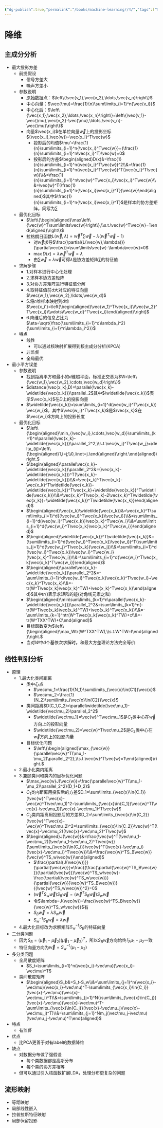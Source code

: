 ```yaml
---
{"dg-publish":true,"permalink":"/books/machine-learning//4/","tags":["百面机器学习"]}
---
```



# 降维

## 主成分分析
- 最大投影方差
   - 前提假设
      - 信号方差大
      - 噪声方差小
   - 参数说明
      - 原始数据点：$\left\{\vec{v_1},\vec{v_2},\ldots,\vec{v_n}\right\}$
      - 中心向量：$\vec{\mu}=\frac{1}{n}\sum\limits_{i=1}^n{\vec{v_i}}$
      - 中心化后：$\left\{\vec{x_1},\vec{x_2},\ldots,\vec{x_n}\right\}=\left\{\vec{v_1}-\vec{\mu},\vec{v_2}-\vec{\mu},\ldots,\vec{v_n}-\vec{\mu}\right\}$
      - 向量$\vec{x_i}$在单位向量$\vec{w}$上的投影坐标$(\vec{x_i},\vec{w})=\vec{x_i}^T\vec{w}$
         - 投影后的均值$\mu'=\frac{1}{n}\sum\limits_{i=1}^n{\vec{x_i}^T\vec{w}}=(\frac{1}{n}\sum\limits_{i=1}^n\vec{x_i}^T)\vec{w}=0$
         - 投影后的方差$\begin{aligned}D(x)&=\frac{1}{n}\sum\limits_{i=1}^n(\vec{x_i}^T\vec{w})^2\\&=\frac{1}{n}\sum\limits_{i=1}^n(\vec{x_i}^T\vec{w})^T(\vec{x_i}^T\vec{w})\\&=\frac{1}{n}\sum\limits_{i=1}^n\vec{w}^T\vec{x_i}\vec{x_i}^T\vec{w}\\&=\vec{w}^T(\frac{1}{n}\sum\limits_{i=1}^n{\vec{x_i}\vec{x_i}^T})\vec{w}\end{aligned}$其中$\frac{1}{n}\sum\limits_{i=1}^n{\vec{x_i}\vec{x_i}^T}$是样本的协方差矩阵，简写为$\sum\limits$
   - 最优化目标
      - $\left\{\begin{aligned}\max\left\{\vec{w}^T\sum\limits\vec{w}\right\},\\s.t.\vec{w}^T\vec{w}=1\end{aligned}\right\}$
      - 拉格朗日函数$L(\vec{w},\lambda)=\vec{w}^T\sum\limits\vec{w}-\lambda(\vec{w}^T\vec{w}-1)$
         - 对$\vec{w}$求导$\frac{\partial{L(\vec{w},\lambda)}}{\partial\vec{w}}=\sum\limits\vec{w}-\lambda\vec{w}=0$
         - $\max{D(x)}=\lambda\vec{w}^T\vec{w}=\lambda$
         - 由$\sum\limits\vec{w}=\lambda\vec{w}$可得$\lambda$是协方差矩阵$\sum\limits$的特征值
   - 求解步骤
      - 1.对样本进行中心化处理
      - 2.求样本协方差矩阵
      - 3.对协方差矩阵进行特征值分解
      - 4.取特征值前$d$大对应的特征向量$\vec{w_1},\vec{w_2},\ldots,\vec{w_d}$
      - 5.将$n$维样本映射到$d$维$\vec{x_i'}=\left[\begin{aligned}\vec{w_1}^T\vec{x_i}\\\vec{w_2}^T\vec{x_i}\\\vdots\\\vec{w_d}^T\vec{x_i}\end{aligned}\right]$
      - 6.降维后的信息占比为$\eta=\sqrt{\frac{\sum\limits_{i=1}^d\lambda_i^2}{\sum\limits_{i=1}^n\lambda_i^2}}$
   - 特点
      - 线性
         - 可以通过核映射扩展得到核主成分分析(KPCA)
      - 非监督
      - 全局最优
- 最小平方误差
   - 参数说明
      - 找到距离平方和最小的$d$维超平面，标准正交基为$W=\left\{\vec{w_1},\vec{w_2},\cdots,\vec{w_d}\right\}$
      - $distance(\vec{x_k},D)=\parallel{\vec{x_k}-\widetilde{\vec{x_k}}}\parallel_2$其中$\widetilde{\vec{x_k}}$表示$\vec{x_k}$在$D$上的投影向量
      - $\widetilde{\vec{x_k}}=\sum\limits_{i=1}^d(\vec{w_i}^T\vec{x_k})\vec{w_i}$，其中$\vec{w_i}^T\vec{x_k}$是$\vec{x_k}$在$\vec{w_i}$方向上的投影长度
   - 最优化目标
      - $\left\{\begin{aligned}\min_{\vec{w_i},\cdots,\vec{w_d}}\sum\limits_{k=1}^n\parallel{\vec{x_k}-\widetilde{\vec{x_k}}}\parallel_2^2,\\s.t.\vec{w_i}^T\vec{w_j}=\delta_{ij}=\left\{\begin{aligned}1,i=j;\\0,i\not=j.\end{aligned}\right.\end{aligned}\right.$
      - $\begin{aligned}\parallel\vec{x_k}-\widetilde{\vec{x_k}}\parallel_2^2&=(\vec{x_k}-\widetilde{\vec{x_k}})^T(\vec{x_k}-\widetilde{\vec{x_k}})\\&=\vec{x_k}^T\vec{x_k}-\vec{x_k}^T\widetilde{\vec{x_k}}-\widetilde{\vec{x_k}}^T\vec{x_k}+\widetilde{\vec{x_k}}^T\widetilde{\vec{x_k}}\\&=\vec{x_k}^T\vec{x_k}-2\vec{x_k}^T\widetilde{\vec{x_k}}+\widetilde{\vec{x_k}}^T\widetilde{\vec{x_k}}\end{aligned}$
      - $\begin{aligned}\vec{x_k}\widetilde{\vec{x_k}}&=\vec{x_k}^T\sum\limits_{i=1}^d{(\vec{w_i}^T\vec{x_k})\vec{w_i}}\\&=\sum\limits_{i=1}^d(\vec{w_i}^T\vec{x_k})\vec{x_k}^T\vec{w_i}\\&=\sum\limits_{i=1}^d{\vec{w_i}^T\vec{x_k}\vec{x_k}^T\vec{w_i}}\end{aligned}$
      - $\begin{aligned}\widetilde{\vec{x_k}}^T\widetilde{\vec{x_k}}&=(\sum\limits_{i=1}^d(\vec{w_i}^T\vec{x_k})\vec{w_i})^T(\sum\limits_{j=1}^d(\vec{w_j}^T\vec{x_k})\vec{w_j})\\&=\sum\limits_{i=1}^d(\vec{w_i}^T\vec{x_k})\vec{w_i}^T\vec{w_i}(\vec{x_k}^T\vec{w_i})\\&=\sum\limits_{i=1}^d{\vec{w_i}^T\vec{x_k}\vec{x_k}^T\vec{w_i}}\end{aligned}$
      - $\begin{aligned}\parallel\vec{x_k}-\widetilde{\vec{x_k}}\parallel_2^2&=-\sum\limits_{i=1}^d\vec{w_i}^T\vec{x_k}\vec{x_k}^T\vec{w_i}+\vec{x_k}^T\vec{x_k}\\&=-tr(W^T\vec{x_k}\vec{x_k}^TW)+\vec{x_k}^T\vec{x_k}\end{aligned}$其中$tr()$表示求矩阵的迹(对角线元素之和)
      - $\begin{aligned}\min\sum\limits_{k=1}^n\parallel{\vec{x_k}-\widetilde{\vec{x_k}}}\parallel_2^2&=\sum\limits_{k=1}^n(-tr(W^T\vec{x_k}\vec{x_k}^TW)+\vec{x_k}^T\vec{x_k})\\&=-\sum\limits_{k=1}^ntr(W^T\vec{x_k}\vec{x_k}^TW)+c\\&=-tr(W^TXX^TW)+C\end{aligned}$
      - 目标函数变为$\left\{\begin{aligned}\max_Wtr(W^TXX^TW),\\s.t.W^TW=I\end{aligned}\right.$
      - 当对$W$中$d$个基依次求解时，和最大方差理论方法完全等价

## 线性判别分析
- 原理
   - 1.最大化类间距离
      - 类中心点
         - $\vec\mu_1=\frac{1}{N_1}\sum\limits_{\vec{x}\in{C1}}\vec{x}$
         - $\vec\mu_2=\frac{1}{N_2}\sum\limits_{\vec{x}\in{C2}}\vec{x}$
      - 类间距离$D(C_1,C_2)=\parallel\widetilde{\vec\mu_1}-\widetilde{\vec\mu_2}\parallel_2^2$
         - $\widetilde{\vec\mu_1}=\vec{w}^T\vec\mu_1$是$C_1$类中心在$\vec{w}$方向上的投影向量
         - $\widetilde{\vec\mu_2}=\vec{w}^T\vec\mu_2$是$C_2$类中心在$\vec{w}$方向上的投影向量
      - 目标优化问题
         - $\left\{\begin{aligned}\max_{\vec{w}}{\parallel\vec{w}^T(\mu_1-\mu_2)\parallel_2^2},\\s.t.\vec{w}^T\vec{w}=1\end{aligned}\right.$
   - 2.最小化类内距离
   - 3.兼顾类间和类内的目标优化问题
      - $\max_\vec{w}J(\vec{w})=\frac{\parallel\vec{w}^T(\mu_1-\mu_2)\parallel_2^2}{D_1+D_2}$
      - $C_1$类内距离用投影后的方差$D_1=\sum\limits_{\vec{x}\in{C_1}}(\vec{w}^T\vec{x}-\vec{w}^T\vec\mu_1)^2=\sum\limits_{\vec{x}\in{C_1}}\vec{w}^T(\vec{x}-\vec\mu_1)(\vec{x}-\vec\mu_1)^T\vec{w}$
      - $C_2$类内距离用投影后的方差$D_2=\sum\limits_{\vec{x}\in{C_2}}(\vec{w}^T\vec{x}-\vec{w}^T\vec\mu_2)^2=\sum\limits_{\vec{x}\in{C_2}}\vec{w}^T(\vec{x}-\vec\mu_2)(\vec{x}-\vec\mu_2)^T\vec{w}$
      - $\begin{aligned}J(\vec{w})&=\frac{\vec{w}^T(\vec\mu_1-\vec\mu_2)(\vec\mu_1-\vec\mu_2)^T\vec{w}}{\sum\limits_{\vec{x}\in{C_i}}\vec{w}^T(\vec{x}-\vec\mu_i)(\vec{x}-\vec\mu_i)^T\vec{w}}\\&=\frac{\vec{w}^TS_B\vec{w}}{\vec{w}^TS_w\vec{w}}\end{aligned}$
         - $\frac{\partial{J(\vec{w})}}{\partial{\vec{w}}}=\frac{(\frac{\partial{\vec{w}^TS_B\vec{w}}}{\partial{\vec{w}}}\vec{w}^TS_w\vec{w}-\frac{\partial{\vec{w}^TS_w\vec{w}}}{\partial{\vec{w}}}\vec{w}^TS_B\vec{w})}{(\vec{w}^TS_w\vec{w})^2}=0$
         - $(\vec{w}^TS_w\vec{w})S_B\vec{w}=(\vec{w}^TS_B\vec{w})S_w\vec{w}$
         - 令$\lambda=J(\vec{w})=\frac{\vec{w}^TS_B\vec{w}}{\vec{w}^TS_w\vec{w}}$有
         - $S_B\vec{w}=\lambda{S_w}\vec{w}$
         - $S_w^{-1}S_B\vec{w}=\lambda\vec{w}$
   - 4.最大化目标改为求解矩阵$S_w^{-1}S_B$的特征向量
- 二分类问题
   - 因为$S_B=(\vec\mu_1-\vec\mu_2)(\vec\mu_1-\vec\mu_2)^T$，所以$S_B\vec{w}$方向始终与$\mu_1-\mu_2$一致
   - 特征向量方向为$\vec{w}=S_w^{-1}(\mu_1-\mu_2)$
- 多分类问题
   - 全局散度矩阵
      - $S_t=\sum\limits_{i=1}^n(\vec{x_i}-\vec\mu)(\vec{x_i}-\vec\mu)^T$
   - 类间散度矩阵
      - $\begin{aligned}S_b&=S_t-S_w\\&=\sum\limits_{j=1}^n(\vec{x_i}-\vec\mu)(\vec{x_i}-\vec\mu)^T-\sum\limits_{\vec{x_i}\in{C_i}}(\vec{x}-\vec\mu)(\vec{x}-\vec\mu_i)^T\\&=\sum\limits_{j=1}^N(\sum\limits_{\vec{x}\in{C_j}}(\vec{x}-\vec\mu)(\vec{x}-\vec\mu)^T-\sum\limits_{\vec{x}\in{C_j}}(\vec{x}-\vec\mu_j)(\vec{x}-\vec\mu_j)^T)\\&=\sum\limits_{j=1}^Nm_j(\vec\mu_j-\vec\mu)(\vec\mu_j-\vec\mu)^T\end{aligned}$
- 特点
   - 有监督
- 优点
   - 比PCA更善于对有label的数据降维
- 缺点
   - 对数据分布做了强假设
      - 每个类数据都是高斯分布
      - 每个类的协方差相等
   - 但可以通过引入核函数扩展LDA，处理分布更复杂的问题

## 流形映射
- 等距映射
- 局部线性嵌入
- 拉普拉斯特征映射
- 局部保留投影